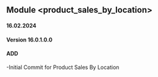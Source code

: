 ## Module <product_sales_by_location>

#### 16.02.2024
#### Version 16.0.1.0.0
#### ADD
-Initial Commit for Product Sales By Location

